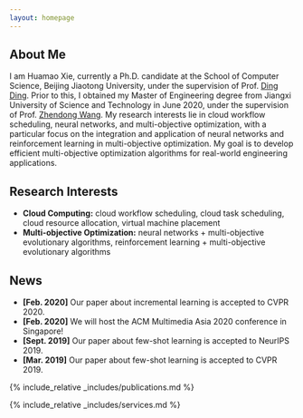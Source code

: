 ```yaml
---
layout: homepage
---
```


## About Me

I am Huamao Xie, currently a Ph.D. candidate at the School of Computer Science, Beijing Jiaotong University, under the supervision of Prof. [Ding Ding](https://faculty.bjtu.edu.cn/7492/). Prior to this, I obtained my Master of Engineering degree from Jiangxi University of Science and Technology in June 2020, under the supervision of Prof. [Zhendong Wang](https://ie.jxust.edu.cn/info/1094/8176.htm). My research interests lie in cloud workflow scheduling, neural networks, and multi-objective optimization, with a particular focus on the integration and application of neural networks and reinforcement learning in multi-objective optimization. My goal is to develop efficient multi-objective optimization algorithms for real-world engineering applications.

## Research Interests

- **Cloud Computing:** cloud workflow scheduling, cloud task scheduling, cloud resource allocation, virtual machine placement
- **Multi-objective Optimization:** neural networks + multi-objective evolutionary algorithms, reinforcement learning + multi-objective evolutionary algorithms

## News

- **[Feb. 2020]** Our paper about incremental learning is accepted to CVPR 2020.
- **[Feb. 2020]** We will host the ACM Multimedia Asia 2020 conference in Singapore!
- **[Sept. 2019]** Our paper about few-shot learning is accepted to NeurIPS 2019.
- **[Mar. 2019]** Our paper about few-shot learning is accepted to CVPR 2019.

{% include_relative _includes/publications.md %}

{% include_relative _includes/services.md %}
